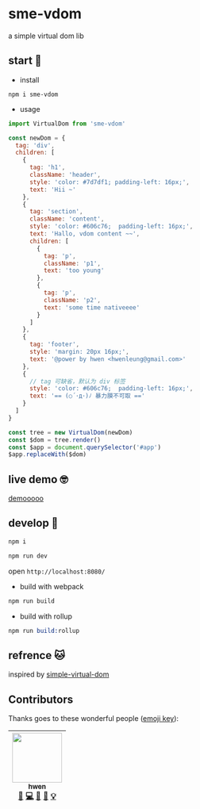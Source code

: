 # sme-vdom

a simple virtual dom lib

## start 👾

- install

`npm i sme-vdom`

- usage

```js
import VirtualDom from 'sme-vdom'

const newDom = {
  tag: 'div',
  children: [
    {
      tag: 'h1',
      className: 'header',
      style: 'color: #7d7df1; padding-left: 16px;',
      text: 'Hii ~'
    },
    {
      tag: 'section',
      className: 'content',
      style: 'color: #606c76;  padding-left: 16px;',
      text: 'Hallo, vdom content ~~',
      children: [
        {
          tag: 'p',
          className: 'p1',
          text: 'too young'
        },
        {
          tag: 'p',
          className: 'p2',
          text: 'some time nativeeee'
        }
      ]
    },
    {
      tag: 'footer',
      style: 'margin: 20px 16px;',
      text: '@power by hwen <hwenleung@gmail.com>'
    },
    {
      // tag 可缺省，默认为 div 标签
      style: 'color: #606c76;  padding-left: 16px;',
      text: '== (○´･д･)ﾉ 暴力膜不可取 =='
    }
  ]
}

const tree = new VirtualDom(newDom)
const $dom = tree.render()
const $app = document.querySelector('#app')
$app.replaceWith($dom)
```

## live demo 🤓

[demooooo](https://sme-fe.github.io/sme-vdom/)

## develop 🤕

```s
npm i
```

```s
npm run dev
```

open `http://localhost:8080/`

- build with webpack

```s
npm run build
```

- build with rollup

```s
npm run build:rollup
```

## refrence 🐱‍

inspired by [simple-virtual-dom](https://github.com/livoras/simple-virtual-dom)

## Contributors

Thanks goes to these wonderful people ([emoji key](https://github.com/kentcdodds/all-contributors#emoji-key)):

<!-- ALL-CONTRIBUTORS-LIST:START - Do not remove or modify this section -->
| [<img src="https://avatars3.githubusercontent.com/u/6712767?v=4" width="100px;"/><br /><sub>hwen</sub>](https://github.com/hwen)<br />[🤔](#ideas "Ideas & Planning") [💻](https://github.com/SME-FE/sme-vdom/commits?author=hwen "Code") [🎨](#design "Design") [📖](https://github.com/SME-FE/sme-vdom/commits?author=hwen "Documentation") [💡](#example "Examples") |
| :---: |
<!-- ALL-CONTRIBUTORS-LIST:END -->
